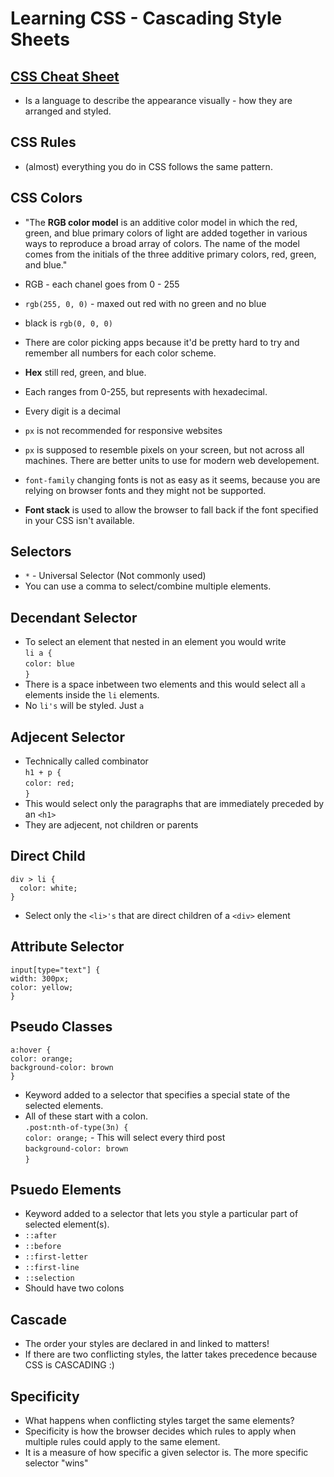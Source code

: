 # Learning CSS - Cascading Style Sheets

## [CSS Cheat Sheet](https://htmlcheatsheet.com/css/)
- Is a language to describe the appearance visually - how they are arranged and styled.

## CSS Rules
  - (almost) everything you do in CSS follows the same pattern.

## CSS Colors
  - "The **RGB color model** is an additive color model in which the red, green, and blue primary colors of light are added together in various ways to reproduce a broad array of colors. The name of the model comes from the initials of the three additive primary colors, red, green, and blue."
  - RGB - each chanel goes from 0 - 255
  - `rgb(255, 0, 0)` - maxed out red with no green and no blue
  - black is `rgb(0, 0, 0)`
  - There are color picking apps because it'd be pretty hard to try and remember all numbers for each color scheme.
  - **Hex** still red, green, and blue.
  - Each ranges from 0-255, but represents with hexadecimal.
  - Every digit is a decimal

  - `px` is not recommended for responsive websites
  - `px` is supposed to resemble pixels on your screen, but not across all machines. There are better units to use for modern web developement.
  - `font-family` changing fonts is not as easy as it seems, because you are relying on browser fonts and they might not be supported.
  - **Font stack** is used to allow the browser to fall back if the font specified in your CSS isn't available.

  ## Selectors
  - `*` - Universal Selector (Not commonly used)
  - You can use a comma to select/combine multiple elements.

  ## Decendant Selector
  - To select an element that nested in an element you would write <br>
  `li a {`<br>
    `color: blue`<br>
  `}`<br>
  - There is a space inbetween two elements and this would select all `a` elements inside the `li` elements.
  - No `li's` will be styled. Just `a`

  ## Adjecent Selector
  - Technically called combinator<br>
    `h1 + p {`<br>
       `color: red;`<br>
    `}`<br>
  - This would select only the paragraphs that are immediately preceded by an `<h1>`
  - They are adjecent, not children or parents

  ## Direct Child
    div > li {
      color: white;
    }
  - Select only the `<li>'s` that are direct children of a `<div>` element<br>

  ## Attribute Selector
  `input[type="text"] {`<br>
    `width: 300px;`<br>
    `color: yellow;`<br>
  `}`<br>

  ## Pseudo Classes
  `a:hover {`<br>
    `color: orange;`<br>
    `background-color: brown`<br>
  `}`<br>
  - Keyword  added to a selector that specifies a special state of the selected elements.
  - All of these start with a colon.<br>
  `.post:nth-of-type(3n) {`<br>
    `color: orange;`    - This will select every third post<br>
    `background-color: brown`<br>
  `}`<br>

  ## Psuedo Elements
  - Keyword added to a selector that lets you style a particular part of selected element(s).
  - `::after`
  - `::before`
  - `::first-letter`
  - `::first-line`
  - `::selection`
  - Should have two colons

  ## Cascade
  - The order your styles are declared in and linked to matters!
  - If there are two conflicting styles, the latter takes precedence because CSS is CASCADING :)

  ## Specificity
  - What happens when conflicting styles target the same elements?
  - Specificity is how the browser decides which rules to apply when multiple rules could apply to the same element.
  - It is a measure of how specific a given selector is. The more specific selector "wins"